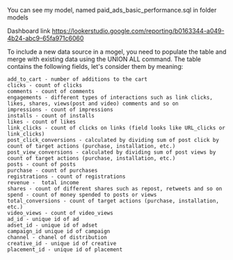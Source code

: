 You can see my model, named paid_ads_basic_performance.sql in folder models

Dashboard link https://lookerstudio.google.com/reporting/b0163344-a049-4b24-abc9-65fa971c6060

To include a new data source in a mogel, you need to populate the table and merge with existing data using the UNION ALL command.
The table contains the following fields, let's consider them by meaning:

    add_to_cart - number of additions to the cart
    clicks - count of clicks
    comments - count of comments
    engagements - different types of interactions such as link clicks, likes, shares, views(post and video) comments and so on
    impressions - count of impressions
    installs - count of installs
    likes - count of likes
    link_clicks - count of clicks on links (field looks like URL_clicks or link_clicks)
    post_click_conversions - calculated by dividing sum of post click by count of target actions (purchase, installation, etc.)
    post_view_conversions - calculated by dividing sum of post views by count of target actions (purchase, installation, etc.)
    posts - count of posts
    purchase - count of purchases
    registrations - count of registrations
    revenue -  total income 
    shares - count of different shares such as repost, retweets and so on 
    spend - count of money spended to posts or views
    total_conversions - count of target actions (purchase, installation, etc.)
    video_views - count of video_views
    ad_id - unique id of ad
    adset_id - unique id of adset
    campaign_id unique id of campaign
    channel - chanel of distribution
    creative_id - unique id of creative
    placement_id - unique id of placement
